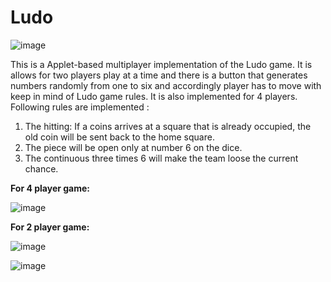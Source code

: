 # Ludo

![image](https://user-images.githubusercontent.com/30575613/126070338-65aff433-e7cc-4ad5-94ea-7e542279a334.png)

This is a Applet-based multiplayer implementation of the Ludo game. It is allows for two players play at a time and there is a button that generates numbers randomly from one to six and accordingly player has to move with keep in mind of Ludo game rules. It is also implemented for 4 players.
Following rules are implemented :
1. The hitting: If a coins arrives at a square that is already occupied, the old coin will be sent back to the home square.
2. The piece will be open only at number 6 on the dice.
3. The continuous three times 6 will make the team loose the current chance.

**For 4 player game:**

![image](https://user-images.githubusercontent.com/30575613/126070321-169de0e8-41eb-44db-bcab-380daca76ff0.png)

**For 2 player game:**

![image](https://user-images.githubusercontent.com/30575613/126070403-8378936f-03a3-4e93-ae1d-80bd5d817ef4.png)

![image](https://user-images.githubusercontent.com/30575613/126070412-f87a7759-a218-41a7-be24-8017619c585f.png)
